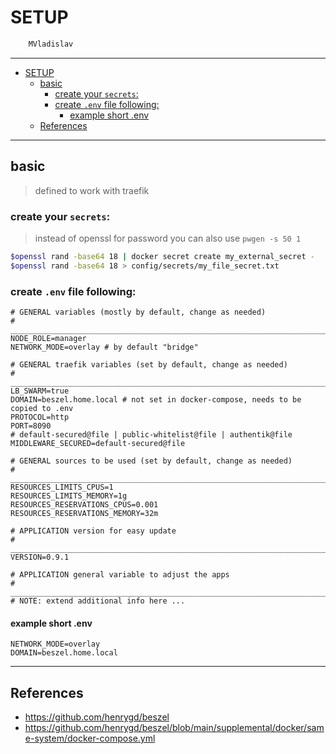 # SETUP

```sh
    MVladislav
```

---

- [SETUP](#setup)
  - [basic](#basic)
    - [create your `secrets`:](#create-your-secrets)
    - [create `.env` file following:](#create-env-file-following)
      - [example short .env](#example-short-env)
  - [References](#references)

---

## basic

> defined to work with traefik

### create your `secrets`:

> instead of openssl for password you can also use `pwgen -s 50 1`

```sh
$openssl rand -base64 18 | docker secret create my_external_secret -
$openssl rand -base64 18 > config/secrets/my_file_secret.txt
```

### create `.env` file following:

```env
# GENERAL variables (mostly by default, change as needed)
# ______________________________________________________________________________
NODE_ROLE=manager
NETWORK_MODE=overlay # by default "bridge"

# GENERAL traefik variables (set by default, change as needed)
# ______________________________________________________________________________
LB_SWARM=true
DOMAIN=beszel.home.local # not set in docker-compose, needs to be copied to .env
PROTOCOL=http
PORT=8090
# default-secured@file | public-whitelist@file | authentik@file
MIDDLEWARE_SECURED=default-secured@file

# GENERAL sources to be used (set by default, change as needed)
# ______________________________________________________________________________
RESOURCES_LIMITS_CPUS=1
RESOURCES_LIMITS_MEMORY=1g
RESOURCES_RESERVATIONS_CPUS=0.001
RESOURCES_RESERVATIONS_MEMORY=32m

# APPLICATION version for easy update
# ______________________________________________________________________________
VERSION=0.9.1

# APPLICATION general variable to adjust the apps
# ______________________________________________________________________________
# NOTE: extend additional info here ...
```

#### example short .env

```env
NETWORK_MODE=overlay
DOMAIN=beszel.home.local
```

---

## References

- <https://github.com/henrygd/beszel>
- <https://github.com/henrygd/beszel/blob/main/supplemental/docker/same-system/docker-compose.yml>
